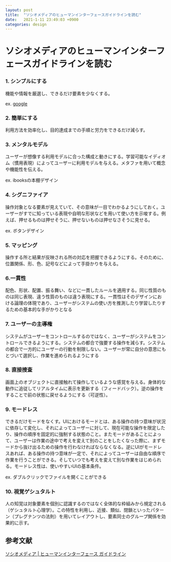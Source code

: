 ```yaml
---
layout: post
title:  "ソシオメディアのヒューマンインターフェースガイドラインを読む"
date:   2021-1-11 23:49:03 +0900
categories: design
---
```


# ソシオメディアのヒューマンインターフェースガイドラインを読む

### 1. シンプルにする

機能や情報を厳選し、できるだけ要素を少なくする。

ex. [google](https://www.google.com/) 

### 2. 簡単にする

利用方法を効率化し、目的達成までの手順と労力をできるだけ減らす。

### 3. メンタルモデル

ユーザーが想像する利用モデルに合った構成と動きにする。学習可能なイディオム（慣用表現）によってユーザーに利用モデルを与える。メタファを用いて概念や機能性を伝える。

ex. ibooksの本棚デザイン

### 4. シグニファイア

操作対象となる要素が見えていて、その意味が一目でわかるようにしておく。ユーザーがすでに知っている表現や自明な形状などを用いて使い方を示唆する。例えば、押せるものは押せそうに、押せないものは押せなさそうに見せる。

ex. ボタンデザイン

### 5. マッピング

操作する所と結果が反映される所の対応を把握できるようにする。そのために、位置関係、形、色、記号などによって手掛かりを与える。



### 6.一貫性

配色、形状、配置、振る舞い、などに一貫したルールを適用する。同じ性質のものは同じ表現、違う性質のものは違う表現にする。一貫性はそのデザインにおける論理の体現であり、ユーザーがシステムの使い方を推測したり学習したりするための基本的な手がかりとなる

### 7. ユーザーの主導権

システムがユーザーをコントロールするのではなく、ユーザーがシステムをコントロールできるようにする。システムの都合で強要する操作を減らす。システムの都合で一方的にユーザーの行動を制限しない。ユーザーが常に自分の意思にもとづいて選択し、作業を進められるようにする

### 8. 直接捜査

画面上のオブジェクトに直接触れて操作しているような感覚を与える。身体的な動作に追従してリアルタイムに表示を更新する（フィードバック）。逆の操作をすることで前の状態に戻せるようにする（可逆性）。

### 9. モードレス

できるだけモードをなくす。UIにおけるモードとは、ある操作の持つ意味が状況に依存して変化し、それによってユーザーに対して、現在可能な操作を限定したり、操作の順序を固定的に強制する状態のこと。またモードがあることによって、ユーザーは作業の途中で考えを変えて別のことをしたくなった際に、まずモードから抜け出るための操作を行わなければならなくなる。逆にUIがモードレスあれば、ある操作の持つ意味が一定で、それによってユーザーは自由な順序で作業を行うことができる。そしていつでも考えを変えて別な作業をはじめられる。モードレス性は、使いやすいUIの基本条件。

ex. ダブルクリックでファイルを開くことができる

### 10. 視覚ゲシュタルト

人の知覚は対象要素を個別に認識するのではなく全体的な枠組みから規定される（ゲシュタルト心理学）。この特性を利用し、近接、類似、閉鎖といったパターン（プレグナンツの法則）を用いてレイアウトし、要素同士のグループ関係を効果的に示す。

## 参考文献

[ソシオメディア | ヒューマンインターフェース ガイドライン](https://www.sociomedia.co.jp/category/shig)
